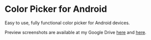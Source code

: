 <h1>Color Picker for Android</h1>

Easy to use, fully functional color picker for Android devices.

Preview screenshots are available at my Google Drive [here](https://docs.google.com/file/d/0BxMeEfZ0qga9WWJLUGRRcWQ4V0k/edit) and [here](https://docs.google.com/file/d/0BxMeEfZ0qga9cGxUODU0RGtZT28/edit).

